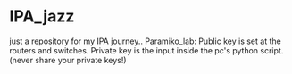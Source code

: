 # IPA_jazz
just a repository for my IPA journey..
Paramiko_lab:
    Public key is set at the routers and switches.
    Private key is the input inside the pc's python script.
    (never share your private keys!)